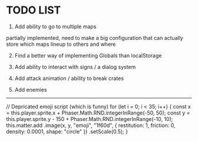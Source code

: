 
# TODO LIST


1. Add ability to go to multiple maps

partially implemented, need to make a big configuration that can actually
store which maps lineup to others and where

2. Find a better way of implementing Globals than localStorage

3. Add ability to interact with signs / a dialog system

4. Add attack animation / ability to break crates

5. Add enemies

-----
// Depricated emoji script (which is funny)
for (let i = 0; i < 35; i++) {
  const x = this.player.sprite.x + Phaser.Math.RND.integerInRange(-50, 50);
  const y = this.player.sprite.y - 150 + Phaser.Math.RND.integerInRange(-10, 10);
  this.matter.add
    .image(x, y, "emoji", "1f60d", {
      restitution: 1,
      friction: 0,
      density: 0.0001,
      shape: "circle"
    })
    .setScale(0.5);
}